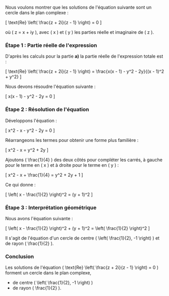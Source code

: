 Nous voulons montrer que les solutions de l'équation suivante sont un cercle dans le plan complexe :

\[
\text{Re} \left( \frac{z + 2i}{z - 1} \right) = 0
\]

où \( z = x + iy \), avec \( x \) et \( y \) les parties réelle et imaginaire de \( z \). 


### Étape 1 : Partie réelle de l'expression

D'après les calculs pour la partie **a)**
la partie réelle de l'expression totale est :

\[
\text{Re} \left( \frac{z + 2i}{z - 1} \right) = \frac{x(x - 1) - y^2 - 2y}{(x - 1)^2 + y^2}
\]

Nous devons résoudre l'équation suivante :

\[
x(x - 1) - y^2 - 2y = 0
\]

### Étape 2 : Résolution de l'équation

Développons l'équation :

\[
x^2 - x - y^2 - 2y = 0
\]

Réarrangeons les termes pour obtenir une forme plus familière :

\[
x^2 - x = y^2 + 2y
\]

Ajoutons \( \frac{1}{4} \) des deux côtés pour compléter les carrés, à gauche pour le terme en \( x \) et à droite pour le terme en \( y \) :

\[
x^2 - x + \frac{1}{4} = y^2 + 2y + 1
\]

Ce qui donne :

\[
\left( x - \frac{1}{2} \right)^2 = (y + 1)^2
\]

### Étape 3 : Interprétation géométrique

Nous avons l'équation suivante :

\[
\left( x - \frac{1}{2} \right)^2 + (y + 1)^2 = \left( \frac{1}{2} \right)^2
\]

Il s'agit de l'équation d'un cercle de centre \( \left( \frac{1}{2}, -1 \right) \) et de rayon \( \frac{1}{2} \).

### Conclusion

Les solutions de l'équation \( \text{Re} \left( \frac{z + 2i}{z - 1} \right) = 0 \) forment un cercle dans le plan complexe, 

- de centre \( \left( \frac{1}{2}, -1 \right) \) 
- de rayon \( \frac{1}{2} \).
